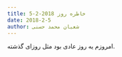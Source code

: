 ```yaml
---
title: خاطره روز 2018-2-5
date: 2018-2-5
author: شعبان محمد حسنی
---
```


امروزم یه روز عادی بود مثل روزای گذشته.